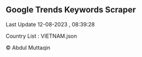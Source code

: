 

## Google Trends Keywords Scraper 
 
Last Update 12-08-2023 , 08:39:28

Country List :
VIETNAM.json



© Abdul Muttaqin 
